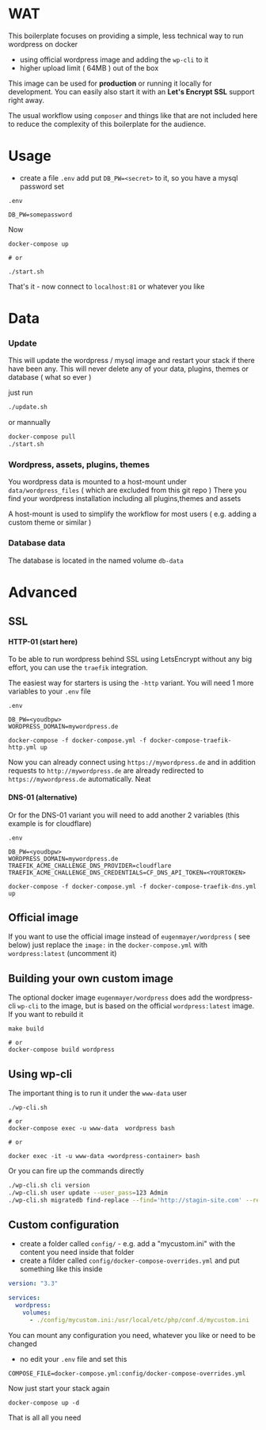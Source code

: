 # WAT

This boilerplate focuses on providing a simple, less technical way to run wordpress on docker

 - using official wordpress image and adding the `wp-cli` to it
 - higher upload limit ( 64MB ) out of the box

This image can be used for **production** or running it locally for development. 
You can easily also start it with an **Let's Encrypt SSL** support right away.

The usual workflow using `composer` and things like that are not included here to reduce the complexity of this
boilerplate for the audience.

# Usage

- create a file `.env`  add put `DB_PW=<secret>` to it, so you have a mysql password set

`.env`
```
DB_PW=somepassword
```

Now

```
docker-compose up

# or

./start.sh
```

That's it - now connect to `localhost:81` or whatever you like

# Data

### Update

This will update the wordpress / mysql image and restart your stack if there have been any. This will never delete
any of your data, plugins, themes or database ( what so ever )

just run

```bash
./update.sh
```

or mannually

```bash
docker-compose pull
./start.sh
```

### Wordpress, assets, plugins, themes
You wordpress data is mounted to a host-mount under `data/wordpress_files` ( which are excluded from this git repo )
There you find your wordpress installation including all plugins,themes and assets

A host-mount is used to simplify the workflow for most users ( e.g. adding a custom theme or similar )

### Database data
The database is located in the named volume `db-data`

# Advanced

## SSL

#### HTTP-01 (start here)
To be able to run wordpress behind SSL using LetsEncrypt without any big effort, you can use the `traefik` integration.

The easiest way for starters is using the `-http` variant. You will need 1 more variables to your `.env` file

`.env`
```
DB_PW=<youdbpw>
WORDPRESS_DOMAIN=mywordpress.de
```

```
docker-compose -f docker-compose.yml -f docker-compose-traefik-http.yml up
```

Now you can already connect using `https://mywordpress.de` and in addition requests to `http://mywordpress.de` are already
redirected to `https://mywordpress.de` automatically. Neat

#### DNS-01 (alternative)

Or for the DNS-01 variant you will need to add another 2 variables (this example is for cloudflare)

`.env`
```
DB_PW=<youdbpw>
WORDPRESS_DOMAIN=mywordpress.de
TRAEFIK_ACME_CHALLENGE_DNS_PROVIDER=cloudflare
TRAEFIK_ACME_CHALLENGE_DNS_CREDENTIALS=CF_DNS_API_TOKEN=<YOURTOKEN>
```

```
docker-compose -f docker-compose.yml -f docker-compose-traefik-dns.yml up
```

## Official image

If you want to use the official image instead of `eugenmayer/wordpress` ( see below) just replace the `image:` in the 
`docker-compose.yml` with `wordpress:latest` (uncomment it)

## Building your own custom image

The optional docker image `eugenmayer/wordpress` does add the wordpress-cli `wp-cli` to the image, but is based on the
official `wordpress:latest` image. If you want to rebuild it

```
make build

# or
docker-compose build wordpress
```

## Using wp-cli

The important thing is to run it under the `www-data` user

```
./wp-cli.sh

# or
docker-compose exec -u www-data  wordpress bash

# or 

docker exec -it -u www-data <wordpress-container> bash
```

Or you can fire up the commands directly

```bash
./wp-cli.sh cli version
./wp-cli.sh user update --user_pass=123 Admin
./wp-cli.sh migratedb find-replace --find='http://stagin-site.com' --replace='https://production-site.com'
```

## Custom configuration

- create a folder called `config/` - e.g. add a "mycustom.ini" with the content you need inside that folder
- create a filder called `config/docker-compose-overrides.yml` and put something like this inside

```yaml
version: "3.3"

services:
  wordpress:
    volumes:
      - ./config/mycustom.ini:/usr/local/etc/php/conf.d/mycustom.ini
```

You can mount any configuration you need, whatever you like or need to be changed

- no edit your `.env` file and set this

```
COMPOSE_FILE=docker-compose.yml:config/docker-compose-overrides.yml
```

Now just start your stack again

```
docker-compose up -d
```

That is all all you need
